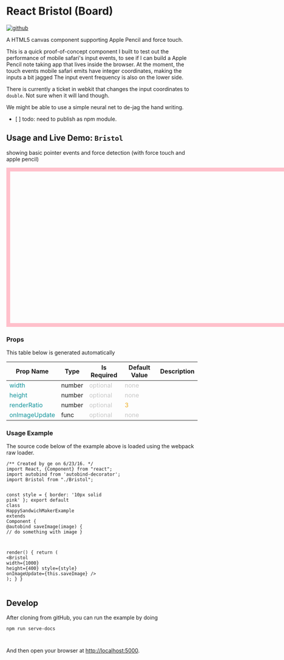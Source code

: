 <div data-reactroot=""><h1>React Bristol (Board)</h1><!-- react-text: 3 -->
<!-- /react-text --><p><a href=""><img src="https://img.shields.io/github/downloads/episodeyang/react-bristol/total.svg?style=flat-square&amp;maxAge=2592000" alt="github"></a></p><!-- react-text: 5 -->
<!-- /react-text --><p>A HTML5 canvas component supporting Apple Pencil and force touch.</p><!-- react-text: 7 -->
<!-- /react-text --><p>This is a quick proof-of-concept component I built to test out the performance of mobile safari's
input events, to see if I can build a Apple Pencil note taking app that lives inside the browser.
At the moment, the touch events mobile safari emits have integer coordinates, making the inputs
a bit jagged The input event frequency is also on the lower side.</p><!-- react-text: 9 -->
<!-- /react-text --><p>There is currently a ticket in webkit that changes the input coordinates to <code>double</code>. Not sure
when it will land though.</p><!-- react-text: 11 -->
<!-- /react-text --><p>We might be able to use a simple neural net to de-jag the hand writing.</p><!-- react-text: 13 -->
<!-- /react-text --><ul>
<li>[ ] todo: need to publish as npm module.</li>
</ul><!-- react-text: 206 -->
<!-- /react-text --><h2>Usage and Live Demo: <code>Bristol</code></h2><!-- react-text: 252 -->
<!-- /react-text --><p>showing basic pointer events and force detection (with force touch and apple pencil)</p><div style="width: 1000px; height: 400px; position: relative; border: 10px solid rgb(255, 192, 203);"><canvas width="3000" height="1200" style="position: absolute; top: 0px; left: 0px; transform: scale(0.3333333333333333, 0.3333333333333333) translate(-3000px, -1200px);"></canvas><canvas width="3000" height="1200" style="position: absolute; top: 0px; left: 0px; transform: scale(0.3333333333333333, 0.3333333333333333) translate(-3000px, -1200px); z-index: -1;"></canvas></div><h3>Props</h3><p>This table below is generated automatically</p><div class="table-container horizontal-scroll flex-column center"><table class="" src="some list"><thead><tr><th>Prop Name</th><th>Type</th><th>Is Required</th><th>Default Value</th><th>Description</th></tr></thead><tbody><tr><td style="color: rgb(17, 147, 154);">width</td><td>number</td><td style="color: rgb(198, 198, 198);">optional</td><td style="color: rgb(198, 198, 198);">none</td><td></td></tr><tr><td style="color: rgb(17, 147, 154);">height</td><td>number</td><td style="color: rgb(198, 198, 198);">optional</td><td style="color: rgb(198, 198, 198);">none</td><td></td></tr><tr><td style="color: rgb(17, 147, 154);">renderRatio</td><td>number</td><td style="color: rgb(198, 198, 198);">optional</td><td style="color: rgb(236, 171, 32);">3</td><td></td></tr><tr><td style="color: rgb(17, 147, 154);">onImageUpdate</td><td>func</td><td style="color: rgb(198, 198, 198);">optional</td><td style="color: rgb(198, 198, 198);">none</td><td></td></tr></tbody></table></div><h3>Usage Example</h3><!-- react-text: 291 -->
<!-- /react-text --><p>The source code below of the example above is loaded using the webpack raw loader.</p><pre><code class="hljs scala"><span class="hljs-comment">/** Created by ge on 6/23/16. */</span>
<span class="hljs-keyword">import</span> <span class="hljs-type">React</span>, {<span class="hljs-type">Component</span>} from <span class="hljs-string">"react"</span>;
<span class="hljs-keyword">import</span> autobind from <span class="hljs-symbol">'autobind</span>-decorator';
<span class="hljs-keyword">import</span> <span class="hljs-type">Bristol</span> from <span class="hljs-string">"./Bristol"</span>;

const style = {
  border: <span class="hljs-symbol">'10px</span> solid pink'
};
export <span class="hljs-keyword">default</span> <span class="hljs-class"><span class="hljs-keyword">class</span> <span class="hljs-title">HappySandwichMakerExample</span> <span class="hljs-keyword">extends</span> <span class="hljs-title">Component</span> </span>{
  <span class="hljs-meta">@autobind</span>
  saveImage(image) {
    <span class="hljs-comment">// do something with image</span>
  }

  render() {
    <span class="hljs-keyword">return</span> (
      &lt;<span class="hljs-type">Bristol</span> width={<span class="hljs-number">1000</span>}
               height={<span class="hljs-number">400</span>}
               style={style}
               onImageUpdate={<span class="hljs-keyword">this</span>.saveImage}
      /&gt;
    );
  }
}
</code></pre><h2>Develop</h2><!-- react-text: 64 -->
<!-- /react-text --><p>After cloning from gitHub, you can run the example by doing</p><!-- react-text: 248 -->
<!-- /react-text --><pre><code class="language-shell">npm run serve-docs
</code></pre><!-- react-text: 294 -->
<!-- /react-text --><p>And then open your browser at <a href="http://localhost:5000">http://localhost:5000</a>.</p></div>
